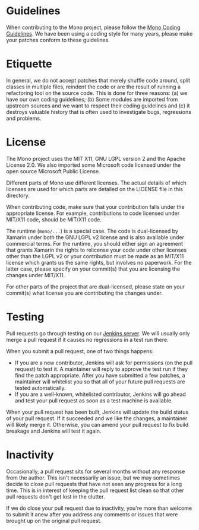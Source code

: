 Guidelines
==========

When contributing to the Mono project, please follow the [Mono Coding
Guidelines][1].  We have been using a coding style for many years,
please make your patches conform to these guidelines.

[1]: http://www.mono-project.com/community/contributing/coding-guidelines/

Etiquette
=========

In general, we do not accept patches that merely shuffle code around,
split classes in multiple files, reindent the code or are the result
of running a refactoring tool on the source code.  This is done for
three reasons: (a) we have our own coding guidelines; (b) Some modules
are imported from upstream sources and we want to respect their coding
guidelines and (c) it destroys valuable history that is often used to
investigate bugs, regressions and problems.

License
=======

The Mono project uses the MIT X11, GNU LGPL version 2 and the Apache
License 2.0.  We also imported some Microsoft code licensed under the
open source Microsoft Public License.

Different parts of Mono use different licenses.  The actual details of
which licenses are used for which parts are detailed on the LICENSE
file in this directory.

When contributing code, make sure that your contribution falls under
the appropriate license.  For example, contributions to code licensed
under MIT/X11 code, should be MIT/X11 code.

The runtime (`mono/...`) is a special case.  The code is dual-licensed
by Xamarin under both the GNU LGPL v2 license and is also available
under commercial terms.  For the runtime, you should either sign an
agreement that grants Xamarin the rights to relicense your code under
other licenses other than the LGPL v2 or your contribution must be
made as an MIT/X11 license which grants us the same rights, but
involves no paperwork.  For the latter case, please specify on your
commit(s) that you are licensing the changes under MIT/X11.

For other parts of the project that are dual-licensed, please state
on your commit(s) what license you are contributing the changes under.

Testing
=======

Pull requests go through testing on our [Jenkins server][2]. We will
usually only merge a pull request if it causes no regressions in a
test run there.

When you submit a pull request, one of two things happens:

* If you are a new contributor, Jenkins will ask for permissions (on
  the pull request) to test it. A maintainer will reply to approve
  the test run if they find the patch appropriate. After you have
  submitted a few patches, a maintainer will whitelist you so that
  all of your future pull requests are tested automatically.
* If you are a well-known, whitelisted contributor, Jenkins will go
  ahead and test your pull request as soon as a test machine is
  available.

When your pull request has been built, Jenkins will update the build
status of your pull request. If it succeeded and we like the changes,
a maintainer will likely merge it. Otherwise, you can amend your pull
request to fix build breakage and Jenkins will test it again.

[2]: http://jenkins.mono-project.com/

# Inactivity

Occasionally, a pull request sits for several months without any
response from the author. This isn't necessarily an issue, but we may
sometimes decide to close pull requests that have not seen any
progress for a long time. This is in interest of keeping the pull
request list clean so that other pull requests don't get lost in the
clutter.

If we do close your pull request due to inactivity, you're more than
welcome to submit it anew after you address any comments or issues that
were brought up on the original pull request.
